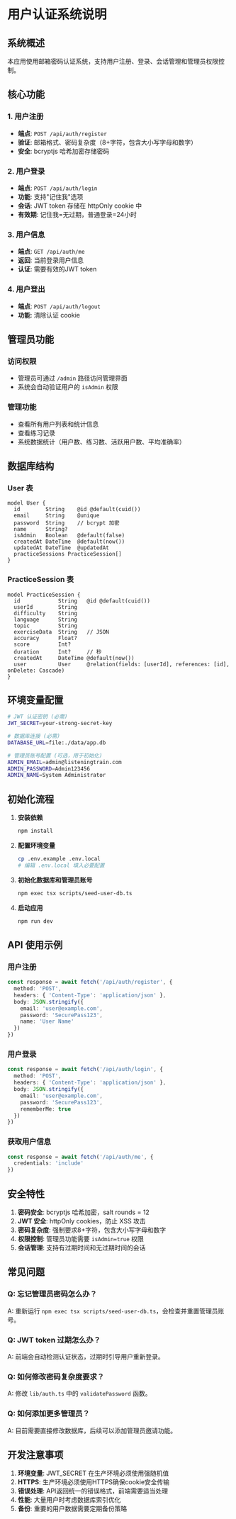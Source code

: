 # 用户认证系统说明

## 系统概述

本应用使用邮箱密码认证系统，支持用户注册、登录、会话管理和管理员权限控制。

## 核心功能

### 1. 用户注册
- **端点**: `POST /api/auth/register`
- **验证**: 邮箱格式、密码复杂度（8+字符，包含大小写字母和数字）
- **安全**: bcryptjs 哈希加密存储密码

### 2. 用户登录
- **端点**: `POST /api/auth/login`
- **功能**: 支持"记住我"选项
- **会话**: JWT token 存储在 httpOnly cookie 中
- **有效期**: 记住我=无过期，普通登录=24小时

### 3. 用户信息
- **端点**: `GET /api/auth/me`
- **返回**: 当前登录用户信息
- **认证**: 需要有效的JWT token

### 4. 用户登出
- **端点**: `POST /api/auth/logout`
- **功能**: 清除认证 cookie

## 管理员功能

### 访问权限
- 管理员可通过 `/admin` 路径访问管理界面
- 系统会自动验证用户的 `isAdmin` 权限

### 管理功能
- 查看所有用户列表和统计信息
- 查看练习记录
- 系统数据统计（用户数、练习数、活跃用户数、平均准确率）

## 数据库结构

### User 表
```prisma
model User {
  id        String    @id @default(cuid())
  email     String    @unique
  password  String    // bcrypt 加密
  name      String?
  isAdmin   Boolean   @default(false)
  createdAt DateTime  @default(now())
  updatedAt DateTime  @updatedAt
  practiceSessions PracticeSession[]
}
```

### PracticeSession 表
```prisma
model PracticeSession {
  id            String   @id @default(cuid())
  userId        String
  difficulty    String
  language      String
  topic         String
  exerciseData  String   // JSON
  accuracy      Float?
  score         Int?
  duration      Int?     // 秒
  createdAt     DateTime @default(now())
  user          User     @relation(fields: [userId], references: [id], onDelete: Cascade)
}
```

## 环境变量配置

```bash
# JWT 认证密钥 (必需)
JWT_SECRET=your-strong-secret-key

# 数据库连接 (必需)
DATABASE_URL=file:./data/app.db

# 管理员账号配置 (可选，用于初始化)
ADMIN_EMAIL=admin@listeningtrain.com
ADMIN_PASSWORD=Admin123456
ADMIN_NAME=System Administrator
```

## 初始化流程

1. **安装依赖**
   ```bash
   npm install
   ```

2. **配置环境变量**
   ```bash
   cp .env.example .env.local
   # 编辑 .env.local 填入必要配置
   ```

3. **初始化数据库和管理员账号**
   ```bash
   npm exec tsx scripts/seed-user-db.ts
   ```

4. **启动应用**
   ```bash
   npm run dev
   ```

## API 使用示例

### 用户注册
```typescript
const response = await fetch('/api/auth/register', {
  method: 'POST',
  headers: { 'Content-Type': 'application/json' },
  body: JSON.stringify({
    email: 'user@example.com',
    password: 'SecurePass123',
    name: 'User Name'
  })
})
```

### 用户登录
```typescript
const response = await fetch('/api/auth/login', {
  method: 'POST',
  headers: { 'Content-Type': 'application/json' },
  body: JSON.stringify({
    email: 'user@example.com',
    password: 'SecurePass123',
    rememberMe: true
  })
})
```

### 获取用户信息
```typescript
const response = await fetch('/api/auth/me', {
  credentials: 'include'
})
```

## 安全特性

1. **密码安全**: bcryptjs 哈希加密，salt rounds = 12
2. **JWT 安全**: httpOnly cookies，防止 XSS 攻击
3. **密码复杂度**: 强制要求8+字符，包含大小写字母和数字
4. **权限控制**: 管理员功能需要 `isAdmin=true` 权限
5. **会话管理**: 支持有过期时间和无过期时间的会话

## 常见问题

### Q: 忘记管理员密码怎么办？
A: 重新运行 `npm exec tsx scripts/seed-user-db.ts`，会检查并重置管理员账号。

### Q: JWT token 过期怎么办？
A: 前端会自动检测认证状态，过期时引导用户重新登录。

### Q: 如何修改密码复杂度要求？
A: 修改 `lib/auth.ts` 中的 `validatePassword` 函数。

### Q: 如何添加更多管理员？
A: 目前需要直接修改数据库，后续可以添加管理员邀请功能。

## 开发注意事项

1. **环境变量**: JWT_SECRET 在生产环境必须使用强随机值
2. **HTTPS**: 生产环境必须使用HTTPS确保cookie安全传输
3. **错误处理**: API返回统一的错误格式，前端需要适当处理
4. **性能**: 大量用户时考虑数据库索引优化
5. **备份**: 重要的用户数据需要定期备份策略
